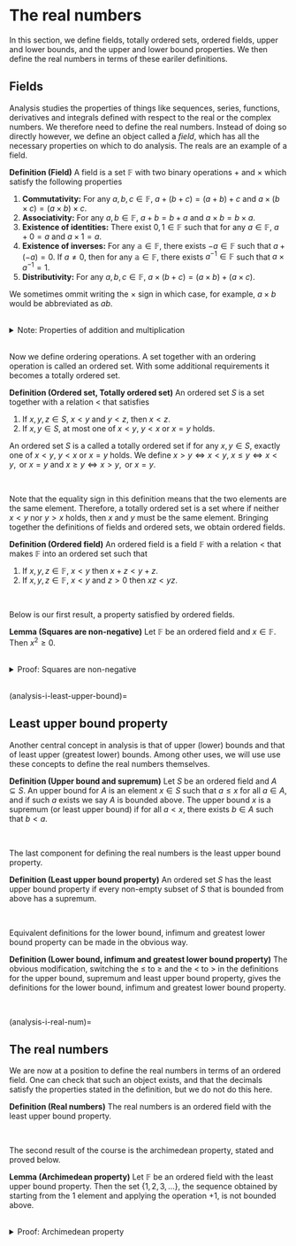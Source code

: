 # The real numbers

In this section, we define fields, totally ordered sets, ordered fields, upper and lower bounds, and the upper and lower bound properties.
We then define the real numbers in terms of these eariler definitions.

## Fields

Analysis studies the properties of things like sequences, series, functions, derivatives and integrals defined with respect to the real or the complex numbers.
We therefore need to define the real numbers.
Instead of doing so directly however, we define an object called a *field*, which has all the necessary properties on which to do analysis.
The reals are an example of a field.

<div class="definition">

**Definition (Field)** A field is a set $\mathbb{F}$ with two binary operations $+$ and $\times$ which satisfy the following properties
        
1. **Commutativity:** For any $a, b, c \in \mathbb{F}$, $a + (b + c) = (a + b) + c$ and $a \times (b \times c) = (a \times b) \times c$.
2. **Associativity:** For any $a, b \in \mathbb{F}$, $a + b = b + a$ and $a \times b = b \times a$.
3. **Existence of identities:** There exist $0, 1 \in \mathbb{F}$ such that for any $a \in \mathbb{F}$, $a + 0 = a$ and $a \times 1 = a$.
4. **Existence of inverses:** For any $\mathbb{a} \in \mathbb{F}$, there exists $-a \in \mathbb{F}$ such that $a + (-a) = 0$. If $a \neq 0$, then for any $\mathbb{a} \in \mathbb{F}$, there exists $a^{-1} \in \mathbb{F}$ such that $a \times a^{-1} = 1$.
5. **Distributivity:** For any $a, b, c \in \mathbb{F}$, $a \times (b + c) = (a \times b) + (a \times c)$.
    
We sometimes ommit writing the $\times$ sign in which case, for example, $a \times b$ would be abbreviated as $ab$.
    
</div>
<br>

<details class="proof">
<summary>Note: Properties of addition and multiplication</summary>

It is interesting to note that under the first three conditions, addition and multiplication have the same standing, in the sense that they are both binary operations which satisfy commutativity, associativity and have identity elements.
Now, if we assume that inverses exist for addition and also require the distributivity property, we see that
    
$$\begin{equation}
a \times 0 + a = a \times 0 + a \times 1 = a \times (0 + 1) = a \times 1 = a \implies a \times 0 = 0.
\end{equation}$$
    
Now since $a \times 0 = 0$ for any $a$, we see that multiplication by $0$ is a many-to-one map, which is not invertible.
So that's why we exclude $0$ from the condition for the existence of inverses.
The distributivity property sets addition and multiplication apart.

</details>
<br>

Now we define ordering operations.
A set together with an ordering operation is called an ordered set.
With some additional requirements it becomes a totally ordered set.

<div class="definition">

**Definition (Ordered set, Totally ordered set)** An ordered set $S$ is a set together with a relation $<$ that satisfies
    
1. If $x, y, z \in S$, $x < y$ and $y < z$, then $x < z$.
2. If $x, y \in S$, at most one of $x < y$, $y < x$ or $x = y$ holds.
    
An ordered set $S$ is a called a totally ordered set if for any $x, y \in S$, exactly one of $x < y$, $y < x$ or $x = y$ holds.
We define $x > y \iff x < y$, $x \leq y \iff x < y, \text{ or } x = y$ and $x \geq y \iff x > y, \text{ or } x = y$.
    
</div>
<br>

Note that the equality sign in this definition means that the two elements are the same element.
Therefore, a totally ordered set is a set where if neither $x < y$ nor $y > x$ holds, then $x$ and $y$ must be the same element.
Bringing together the definitions of fields and ordered sets, we obtain ordered fields.


<div class="definition">

**Definition (Ordered field)** An ordered field is a field $\mathbb{F}$ with a relation $<$ that makes $\mathbb{F}$ into an ordered set such that
    
1. If $x, y, z \in \mathbb{F}$, $x < y$ then $x + z < y + z$.
2. If $x, y, z \in \mathbb{F}$, $x < y$ and $z > 0$ then $xz < yz$.
    
</div>
<br>

Below is our first result, a property satisfied by ordered fields.

<div class="lemma">

**Lemma (Squares are non-negative)** Let $\mathbb{F}$ be an ordered field and $x \in \mathbb{F}$. Then $x^2 \geq 0$.
    
</div>
<br>

<details class="proof">
<summary>Proof: Squares are non-negative</summary>

Let $x \in \mathbb{F}$ and $x \in \mathbb{F}$.
Exactly one of $x = 0$, $x < 0$ or $x > 0$ holds, and we consdider them separately.
In the first case

$$\begin{align}
x = 0 \implies x^2 = 0 \implies x^2 \geq 0.
\end{align}$$

In the second case
    
$$\begin{align}
x > 0 \implies x^2 > 0.
\end{align}$$

In the third case, 
 
$$\begin{align}
x < 0 \implies x + (-x) < 0 + (-x) \implies 0 < -x, \text{ hence }(-x)^2 = x^2 > 0.
\end{align}$$
    
concluding the proof.
    
    
In the off chance one really wants to show the fact that $(-x)^2 = x^2$, which was used in the last case, here's one way.
Consider 
 
$$\begin{align}
x + (-x) = 0 \implies x^2 + (-x)x = 0
\end{align}$$
    
and also that
    
$$\begin{align}
x + (-x) = 0 \implies (-x)x + (-x)^2 = 0.
\end{align}$$
    
Combining these two identities we obtain $x^2 = (-x)^2$. We can sleep peacefully.

</details>
<br>

(analysis-i-least-upper-bound)=
## Least upper bound property

Another central concept in analysis is that of upper (lower) bounds and that of least upper (greatest lower) bounds.
Among other uses, we will use use these concepts to define the real numbers themselves.

<div class="definition">

**Definition (Upper bound and supremum)** Let $S$ be an ordered field and $A \subseteq S$.
An upper bound for $A$ is an element $x \in S$ such that $a \leq x$ for all $a \in A$, and if such $a$ exists we say $A$ is bounded above.
The upper bound $x$ is a supremum (or least upper bound) if for all $a < x$, there exists $b \in A$ such that $b < a$.
    
</div>
<br>

The last component for defining the real numbers is the least upper bound property.

<div class="definition">

**Definition (Least upper bound property)** An ordered set $S$ has the least upper bound property if every non-empty subset of $S$ that is bounded from above has a supremum.
    
</div>
<br>

Equivalent definitions for the lower bound, infimum and greatest lower bound property can be made in the obvious way.

<div class="definition">

**Definition (Lower bound, infimum and greatest lower bound property)** The obvious modification, switching the $\leq$ to $\geq$ and the $<$ to $>$ in the definitions for the upper bound, supremum and least upper bound property, gives the definitions for the lower bound, infimum and greatest lower bound property.
    
</div>
<br>

(analysis-i-real-num)=
## The real numbers

We are now at a position to define the real numbers in terms of an ordered field. One can check that such an object exists, and that the decimals satisfy the properties stated in the definition, but we do not do this here.

<div class="definition">

**Definition (Real numbers)** The real numbers is an ordered field with the least upper bound property.
    
</div>
<br>

The second result of the course is the archimedean property, stated and proved below.

<div class="lemma">

**Lemma (Archimedean property)** Let $\mathbb{F}$ be an ordered field with the least upper bound property.
Then the set $\{1, 2, 3, ...\}$, the sequence obtained by starting from the $1$ element and applying the operation $+ 1$, is not bounded above.
    
</div>
<br>


<details class="proof">
<summary>Proof: Archimedean property</summary>

If $\{1, 2, 3, ...\}$ has an upper bound, it must also have a least upper bound $x$ by the least upper bound property. Since $x$ is a least upper bound, $x - 1$ is not a least upper bound so there exists $n > x - 1$.
Therefore $n + 1 > x$ and $x$ is not an upper bound, reaching a contradiction.

</details>
<br>